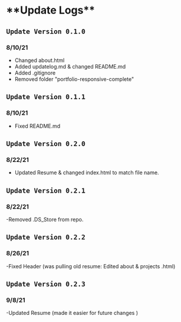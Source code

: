 # \***\*Update Logs\*\***

## `Update Version 0.1.0`

### 8/10/21

- Changed about.html
- Added updatelog.md & changed README.md
- Added .gitignore
- Removed folder "portfolio-responsive-complete"

## `Update Version 0.1.1`

### 8/10/21

- Fixed README.md

## `Update Version 0.2.0`

### 8/22/21

- Updated Resume & changed index.html to match file name.

## `Update Version 0.2.1`

### 8/22/21

-Removed .DS_Store from repo.

## `Update Version 0.2.2`

### 8/26/21

-Fixed Header (was pulling old resume: Edited about & projects .html)

## `Update Version 0.2.3`

### 9/8/21

-Updated Resume (made it easier for future changes )

